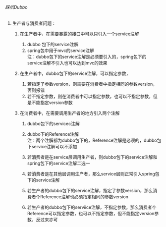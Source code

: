 ###### 踩坑Dubbo
1. 生产者与消费者问题：
    1. 在生产者中，在需要暴露的接口中可以只引入一个service注解
        1. dubbo 包下的service注解
        2. spring包中用于mvc的service注解  
     注：dubbo包下的service注解是必须要引入的，spring包下的service注解不引入也可以达到mvc的效果
     
    2. 在生产者中，dubbo包下的service注解，可以指定参数，
        1. 若指定了参数version，则需要在消费者中指定相同的参数version，否则报错
        2. 若不指定参数，则在消费者中可以指定参数，也可以不指定参数，但是不能指定version参数
    3. 在消费者中，在需要调用生产者的地方引入两个注解
        1. dubbo包下的servicec注解
        2. dubbo下的Reference注解  
     注：两个注解都为dubbo包下的，Reference注解是必须的，dubbo包下service注解可以不添加
        
        3. 若消费者是在service层调用生产者，则dubbo包下的service注解和spring包下的service注解二选一
        4. 若消费者是在其他层调用生产者，那么service层则正常引入spring包下的service注解
        5. 若生产者的dubbo包下的service注解，指定了参数version，那么消费者个Reference注解也必须指定相同的参数version
        6. 若生产者的dubbo包下的serviice注解，不指定参数，那么消费者个Reference可以指定参数，也可以不指定参数，但不能指定version参数，反过来亦可
        
   